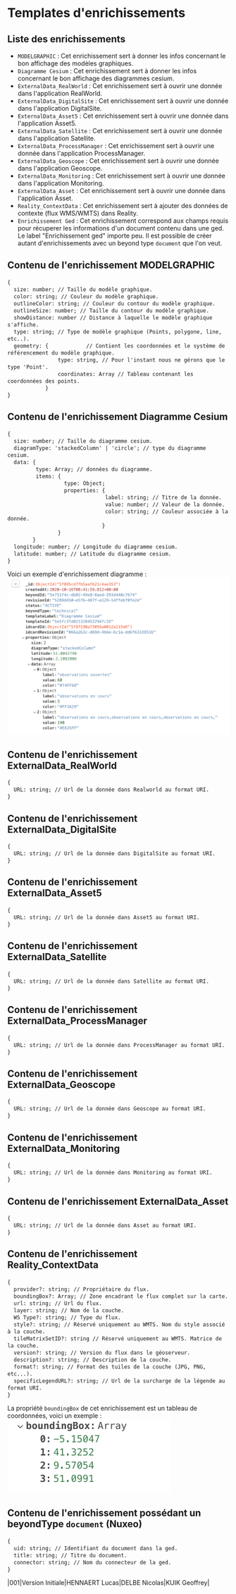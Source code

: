 # Templates d'enrichissements #

## Liste des enrichissements ##

 - `MODELGRAPHIC` : Cet enrichissement sert à donner les infos concernant le bon affichage des modèles graphiques.
 - `Diagramme Cesium` : Cet enrichissement sert à donner les infos concernant le bon affichage des diagrammes cesium.
 - `ExternalData_RealWorld` : Cet enrichissement sert à ouvrir une donnée dans l'application RealWorld.
 - `ExternalData_DigitalSite` : Cet enrichissement sert à ouvrir une donnée dans l'application DigitalSite.
 - `ExternalData_Asset5` : Cet enrichissement sert à ouvrir une donnée dans l'application Asset5.
 - `ExternalData_Satellite` : Cet enrichissement sert à ouvrir une donnée dans l'application Satellite.
 - `ExternalData_ProcessManager` : Cet enrichissement sert à ouvrir une donnée dans l'application ProcessManager.
 - `ExternalData_Geoscope` : Cet enrichissement sert à ouvrir une donnée dans l'application Geoscope.
 - `ExternalData_Monitoring` : Cet enrichissement sert à ouvrir une donnée dans l'application Monitoring.
 - `ExternalData_Asset` : Cet enrichissement sert à ouvrir une donnée dans l'application Asset.
 - `Reality_ContextData` : Cet enrichissement sert à ajouter des données de contexte (flux WMS/WMTS) dans Reality.
 - `Enrichissement Ged` : Cet enrichissement correspond aux champs requis pour récuperer
 les informations d'un document contenu dans une ged. Le label "Enrichissement ged" importe peu.
 Il est possible de créer autant d'enrichissements avec un beyond type `document` que l'on veut.

## Contenu de l'enrichissement MODELGRAPHIC ##

    {
      size: number; // Taille du modèle graphique.
      color: string; // Couleur du modèle graphique.
      outlineColor: string; // Couleur du contour du modèle graphique.
      outlineSize: number; // Taille du contour du modèle graphique.
      showDistance: number // Distance à laquelle le modèle graphique s'affiche.
      type: string; // Type de modèle graphique (Points, polygone, line, etc..).
      geometry: {            // Contient les coordonnées et le système de référencement du modèle graphique.
                    type: string, // Pour l'instant nous ne gérons que le type 'Point'.
                    coordinates: Array // Tableau contenant les coordonnées des points. 
                }
    }

## Contenu de l'enrichissement Diagramme Cesium ##

    {
      size: number; // Taille du diagramme cesium.
      diagramType: 'stackedColumn' | 'circle'; // type du diagramme cesium.
      data: {
             type: Array; // données du diagramme.
             items: {
                      type: Object;
                      properties: {
                                   label: string; // Titre de la donnée.
                                   value: number; // Valeur de la donnée.
                                   color: string; // Couleur associée à la donnée.
                                  }
                    }
            }
      longitude: number; // Longitude du diagramme cesium.
      latitude: number; // Latitude du diagramme cesium.
    }
    
Voici un exemple d'enrichissement diagramme : 
 ![](assets/diagram-enrichment-exemple.png)


## Contenu de l'enrichissement ExternalData_RealWorld ##

    {
      URL: string; // Url de la donnée dans Realworld au format URI.
    }

## Contenu de l'enrichissement ExternalData_DigitalSite ##

    {
      URL: string; // Url de la donnée dans DigitalSite au format URI.
    }

## Contenu de l'enrichissement ExternalData_Asset5 ##

    {
      URL: string; // Url de la donnée dans Asset5 au format URI.
    }

## Contenu de l'enrichissement ExternalData_Satellite ##

    {
      URL: string; // Url de la donnée dans Satellite au format URI.
    }

## Contenu de l'enrichissement ExternalData_ProcessManager ##

    {
      URL: string; // Url de la donnée dans ProcessManager au format URI.
    }

## Contenu de l'enrichissement ExternalData_Geoscope ##

    {
      URL: string; // Url de la donnée dans Geoscope au format URI.
    }

## Contenu de l'enrichissement ExternalData_Monitoring ##

    {
      URL: string; // Url de la donnée dans Monitoring au format URI.
    }

## Contenu de l'enrichissement ExternalData_Asset ##

    {
      URL: string; // Url de la donnée dans Asset au format URI.
    }


## Contenu de l'enrichissement Reality_ContextData ##

    {
      provider?: string; // Propriétaire du flux.
      boundingBox?: Array; // Zone encadrant le flux complet sur la carte.
      url: string; // Url du flux.
      layer: string; // Nom de la couche.
      WS Type?: string; // Type du flux.
      style?: string; // Réservé uniquement au WMTS. Nom du style associé à la couche.
      tileMatrixSetID?: string // Réservé uniquement au WMTS. Matrice de la couche.
      version?: string; // Version du flux dans le géoserveur.
      description?: string; // Description de la couche.
      format?: string; // Format des tuiles de la couche (JPG, PNG, etc...).
      specificLegendURL?: string; // Url de la surcharge de la légende au format URI.
    }
    
La propriété `boundingBox` de cet enrichissement est un tableau de coordonnées, voici un exemple :
 ![](assets/context-data-bounding-box.png)


## Contenu de l'enrichissement possédant un beyondType `document` (Nuxeo) ##

    {
      uid: string; // Identifiant du document dans la ged.
      title: string; // Titre du document.
      connector: string; // Nom du connecteur de la ged.
    }


|001|Version Initiale|HENNAERT Lucas|DELBE Nicolas|KUIK Geoffrey|
